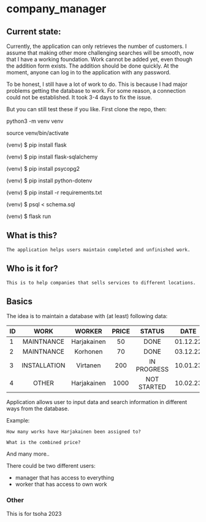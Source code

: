 # company_manager

## Current state:

Currently, the application can only retrieves the number of customers. I assume that making other more challenging searches will be smooth, now that I have a working foundation.
Work cannot be added yet, even though the addition form exists. The addition should be done quickly. At the moment, anyone can log in to the application with any password.

To be honest, I still have a lot of work to do. This is because I had major problems getting the database to work. For some reason, a connection could not be established. It took 3-4 days to fix the issue.

But you can still test these if you like. First clone the repo, then:

python3 -m venv venv

source venv/bin/activate

(venv) $ pip install flask

(venv) $ pip install flask-sqlalchemy

(venv) $ pip install psycopg2

(venv) $ pip install python-dotenv

(venv) $ pip install -r requirements.txt

(venv) $ psql < schema.sql

(venv) $ flask run

## What is this?

    The application helps users maintain completed and unfinished work.

## Who is it for?

    This is to help companies that sells services to different locations.

## Basics

The idea is to maintain a database with (at least) following data:

| ID        | WORK          | WORKER         | PRICE        | STATUS       | DATE     | COSTUMER     |
| --------- |:-------------:| :-------------:| :-----------:| :-----------:| :-------:| :-----------:|
| 1         | MAINTNANCE    | Harjakainen    | 50           | DONE         | 01.12.22 | Suominen     |
| 2         | MAINTNANCE    | Korhonen       | 70           | DONE         | 03.12.22 | Hollola      |
| 3         | INSTALLATION  | Virtanen       | 200          | IN PROGRESS  | 10.01.23 | Attila       |
| 4         | OTHER         | Harjakainen    | 1000         | NOT STARTED  | 10.02.23 | Kummajainen  |

Application allows user to input data and search information in different ways from the database.

Example:

    How many works have Harjakainen been assigned to?
    
    What is the combined price?

And many more..

There could be two different users:
- manager that has access to everything
- worker that has  access to own work

### Other
This is for tsoha 2023

